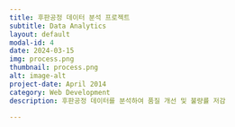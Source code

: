 ```yaml
---
title: 후판공정 데이터 분석 프로젝트
subtitle: Data Analytics
layout: default
modal-id: 4
date: 2024-03-15
img: process.png
thumbnail: process.png
alt: image-alt
project-date: April 2014
category: Web Development
description: 후판공정 데이터를 분석하여 품질 개선 및 불량률 저감

---
```

